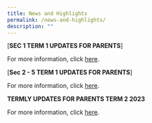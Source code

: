 ```yaml
---
title: News and Highlights
permalink: /news-and-highlights/
description: ""
---
```

[**SEC 1 TERM 1 UPDATES FOR PARENTS**]

For more information, click [here](/files/SEC%201%20TERM%201%20UPDATES%20FOR%20PARENTS.pdf).

[**Sec 2 - 5 TERM 1 UPDATES FOR PARENTS**]

For more information, click [here](/files/SEC%202%20-5%20TERM%201%20UPDATES%20FOR%20PARENTS.pdf).

**TERMLY UPDATES FOR PARENTS TERM 2 2023**

For more information, click [here](/files%2FNews%20and%20highlights/editMediaSettings/termly%20updates%20for%20parents%20term%202%202023.pdf).